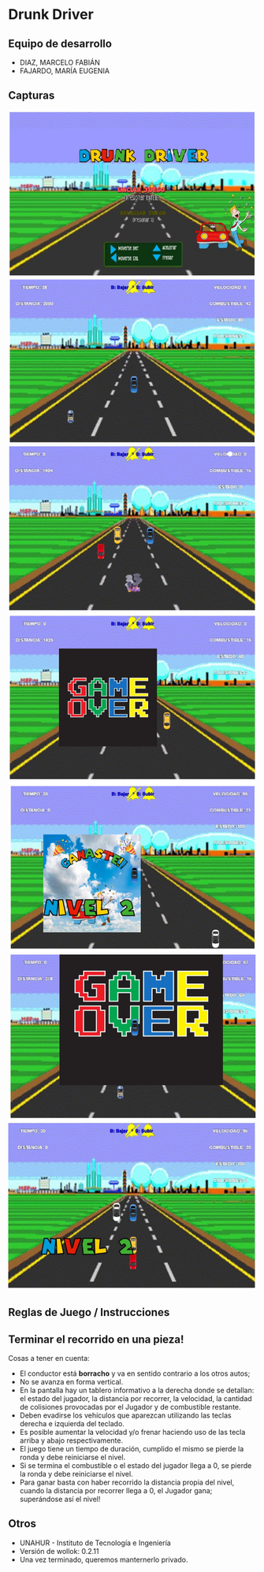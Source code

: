 # Drunk Driver

## Equipo de desarrollo

- DIAZ, MARCELO FABIÁN
- FAJARDO, MARÍA EUGENIA

## Capturas

<div class="contenedor-imagenes" >
    <img src="assets/capturaJuego_0.jpg" />
    <img src="assets/capturaJuego_1.jpg" />
    <img src="assets/capturaJuego_2.jpg" />
    <img src="assets/capturaJuego_3.jpg" />
    <img src="assets/capturaJuego_4.jpg" />
    <img src="assets/capturaJuego_5.jpg" />
    <img src="assets/capturaJuego_6.jpg" />
   
</div>

## Reglas de Juego / Instrucciones

## Terminar el recorrido en una pieza!

Cosas a tener en cuenta:

* El conductor está **borracho** y va en sentido contrario a los otros autos;  
* No se avanza en forma vertical.
* En la pantalla hay un tablero informativo a la derecha donde se detallan: el estado del jugador, la distancia por recorrer, la velocidad, la cantidad de colisiones provocadas por el Jugador y de combustible restante.
* Deben evadirse los vehículos que aparezcan utilizando las teclas derecha e izquierda del teclado.
* Es posible aumentar la velocidad y/o frenar haciendo uso de las tecla arriba y abajo respectivamente.
* El juego tiene un tiempo de duración, cumplido el mismo se pierde la ronda y debe reiniciarse el nivel.
* Si se termina el combustible o el estado del jugador llega a 0, se pierde la ronda y debe reiniciarse el nivel.
* Para ganar basta con haber recorrido la distancia propia del nivel, cuando la distancia por recorrer llega a 0, el Jugador gana; superándose así el nivel!


## Otros

- UNAHUR - Instituto de Tecnología e Ingeniería
- Versión de wollok: 0.2.11
- Una vez terminado, queremos manternerlo privado.
<link rel="stylesheet" href="styles/styles.css">
